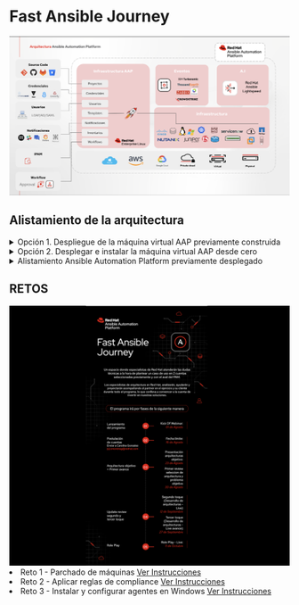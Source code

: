 # Fast Ansible Journey
![Arquitectura](images/arquitectura_aap.png)


## Alistamiento de la arquitectura

<details close>
<summary>Opción 1. Despliegue de la máquina virtual AAP previamente construida </summary>
<br>
Descargar maquina virtual en formato qcow2 y convertirla para su virtualizador preferido

La imagen lista con el AAP instalado y contenerizado se puede descargar en el siguiente link:
<br><br>
<pre>
<a href="https://www.dropbox.com/scl/fo/369gn1gj3onyfofbxie89/AMX9KU0Zpnv5ndZxhdL08K0?rlkey=o0hka6wp1wfhcsurjgb6cteux&st=olsw8sbd&dl=0" target="_blank">Imagen QCOW2 de AAP</a>
</pre>

Los datos de conexión a la máquina son:
```
root/ABCde123.

aap/ABCde123.
```  

Tenga en cuenta el formato de imagen qcow2 funciona sobre KVM, si usted utiliza otro virtualizador debe convertirla al formato de su virtualizador.

Ejemplo: Busque en google cómo convertir qcow2 a vmdk.

</details>

<details close>
<summary>Opción 2. Desplegar e instalar la máquina virtual AAP desde cero</summary>
<br>
Desplegar la máquina completa y realizar la instalación del Ansible Automation Platform desde cero, para ellos se puede seguir esta guía de implementación de la solución contenerizada todo en uno:
<br><br>
<pre>
<a href="https://developers.redhat.com/articles/2023/11/30/install-containerized-ansible-automation-platform-rhel-92#">Instrucciones Ansible Platform Containerized</a>
</pre>
</details>

<details close>
<summary>Alistamiento Ansible Automation Platform previamente desplegado</summary>
<br>
<h3> Prerrequisitos </h3>

<li>Contar con su maquinas Ansible Automation Platform desplegado sobre su plataforma de virtualización</li>
<li>Contar con un usuario en el portal de <a href="https://developers.redhat.com/register">Developers</a></li>
<li>Contar al menos con una máquina virtual adicional con sistema operativo Red Hat Enterprise Linux 8 o 9</li>
<li>Solicitar suscripción de trial de Ansible Automation Platform
<li>Contar con un usuario y repositorio público o privado en Github para almacenar los playbooks</li>
<li>Suscribir Ansible Automation Platform con el trial <a href="https://XXXX/register">Ver Instrucciones</a></li>
<li>Crear <b>Inventario</b>I de maquinas de Ansible Automation Platform <a href="https://XXXX">Ver Instrucciones</a></li>
<li>Crear <b>Proyecto</b> y enlazarlo con su repositorio de GIT <a href="https://XXXX">Ver Instrucciones</a></li>
<li>Crear <b>Credenciales</b> de máquina dentro de Ansible Automation Platform <a href="https://XXXX">Ver Instrucciones</a></li>
<br><br>

</details>


<h2>RETOS </h2>
<a href="README.md"><img src="images/ansible_journey.png"></a>


<li>Reto 1 - Parchado de máquinas <a href="RETO1.md">Ver Instrucciones</a></li>

<li>Reto 2 - Aplicar reglas de compliance <a href="RETO2.md">Ver Instrucciones</a></li>


<li>Reto 3 - Instalar y configurar agentes en Windows <a href="RETO2.md">Ver Instrucciones</a></li>


